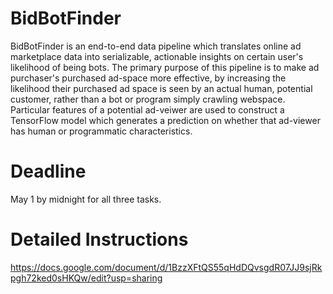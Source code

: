 # BidBotFinder #

BidBotFinder is an end-to-end data pipeline which translates online ad marketplace data into serializable, actionable insights on certain user's likelihood of being bots. The primary purpose of this pipeline is to make ad purchaser's purchased ad-space more effective, by increasing the likelihood their purchased ad space is seen by an actual human, potential customer, rather than a bot or program simply crawling webspace. Particular features of a potential ad-veiwer are used to construct a TensorFlow model which generates a prediction on whether that ad-viewer has human or programmatic characteristics.

# Deadline #

May 1 by midnight for all three tasks.

# Detailed Instructions #

https://docs.google.com/document/d/1BzzXFtQS55qHdDQvsgdR07JJ9sjRkpgh72ked0sHKQw/edit?usp=sharing

